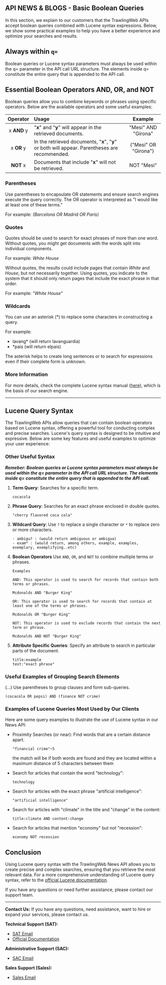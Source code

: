 ## API NEWS & BLOGS - Basic Boolean Queries

In this section, we explain to our customers that the TrawlingWeb APIs accept boolean queries combined with Lucene syntax expressions. Below, we show some practical examples to help you have a better experience and optimize your searches and results.

## Always within `q=`
Boolean queries or Lucene syntax parameters must always be used within the q= parameter in the API call URL structure. The elements inside q= constitute the entire query that is appended to the API call.

## Essential Boolean Operators AND, OR, and NOT

Boolean queries allow you to combine keywords or phrases using specific operators. Below are the available operators and some useful examples:

|  Operator   | Usage                                                                                                    |       Example        |
| :---------: | :----------------------------------------------------------------------------------------------------- | :------------------: |
| x **AND** y | "**x**" and "**y**" will appear in the retrieved documents.                                            | "Mesi" AND "Girona"  |
| x **OR** y  | In the retrieved documents, "**x**", "**y**" or both will appear. Parentheses are recommended. | ("Mesi" OR "Girona") |
|  **NOT** x  | Documents that include "**x**" will not be retrieved.                                                 |      NOT "Mesi"      |

### Parentheses

Use parentheses to encapsulate OR statements and ensure search engines execute the query correctly. The OR operator is interpreted as "I would like at least one of these terms."

For example: _(Barcelona OR Madrid OR Paris)_

### Quotes

Quotes should be used to search for exact phrases of more than one word. Without quotes, you might get documents with the words split into individual components.

For example: _White House_

Without quotes, the results could include pages that contain _White_ and _House_, but not necessarily together. Using quotes, you indicate to the system that it should only return pages that include the exact phrase in that order.

For example: _"White House"_

### Wildcards

You can use an asterisk (\*) to replace some characters in constructing a query.

For example:

* lavang\* (will return lavanguardia)
* \*pais (will return elpais)

The asterisk helps to create long sentences or to search for expressions even if their complete form is unknown.

### More Information

For more details, check the complete Lucene syntax manual ([here](https://lucene.apache.org/core/2_9_4/queryparsersyntax.html)), which is the basis of our search engine.

---

## Lucene Query Syntax

The TrawlingWeb APIs allow queries that can contain boolean operators based on Lucene syntax, offering a powerful tool for conducting complex and precise searches. Lucene's query syntax is designed to be intuitive and expressive. Below are some key features and useful examples to optimize your user experience:

### Other Useful Syntax
***Remeber: Boolean queries or Lucene syntax parameters must always be used within the q= parameter in the API call URL structure. The elements inside q= constitute the entire query that is appended to the API call.***

1.  **Term Query**: Searches for a specific term.

    ```
    cocacola
    ```

2.  **Phrase Query**: Searches for an exact phrase enclosed in double quotes.

    ```
    "cherry flavored coca cola"
    ```

3.  **Wildcard Query**: Use `?` to replace a single character or `*` to replace zero or more characters.

    ```
    - ambigu? : (would return ambiguous or ambigua)
    - exam* : (would return, among others, example, examples, exemplary, exemplifying..etc)
    ```

4.  **Boolean Operators**
    Use `AND`, `OR`, and `NOT` to combine multiple terms or phrases.

        Examples

        AND: This operator is used to search for records that contain both terms or phrases.

        Mcdonalds AND "Burger King"
        
        OR: This operator is used to search for records that contain at least one of the terms or phrases.

        Mcdonalds OR "Burger King"
        
        NOT: This operator is used to exclude records that contain the next term or phrase.

        Mcdonalds AND NOT "Burger King"

        
5. **Attribute Specific Queries**: Specify an attribute to search in particular parts of the document.
   ```
   title:example
   text:"exact phrase"
   ```

### Useful Examples of Grouping Search Elements

(...) Use parentheses to group clauses and form sub-queries.

```
(cocacola OR pepsi) AND (finance NOT crime)
```

### Examples of Lucene Queries Most Used by Our Clients

Here are some query examples to illustrate the use of Lucene syntax in our News API:

* Proximity Searches (or near): Find words that are a certain distance apart.

   ```
   "financial crime"~5
   ```
   the match will be if both words are found and they are located within a maximum distance of 5 characters between them

* Search for articles that contain the word "technology":

  ```
  technology
  ```

* Search for articles with the exact phrase "artificial intelligence":

  ```
  "artificial intelligence"
  ```

* Search for articles with "climate" in the title and "change" in the content:

  ```
  title:climate AND content:change
  ```

* Search for articles that mention "economy" but not "recession":
  ```
  economy NOT recession
  ```

## Conclusion

Using Lucene query syntax with the TrawlingWeb News API allows you to create precise and complex searches, ensuring that you retrieve the most relevant data. For a more comprehensive understanding of Lucene query syntax, refer to the [official Lucene documentation](https://lucene.apache.org/core/2_9_4/queryparsersyntax.html).

If you have any questions or need further assistance, please contact our support team.

---
**Contact Us:**
If you have any questions, need assistance, want to hire or expand your services, please contact us.

**Technical Support (SAT):**
* [SAT Email](mailto:support@trawlingweb.com)
* [Official Documentation](https://docs.trawlingweb.com)

**Administrative Support (SAC):**
* [SAC Email](mailto:gestion@trawlingweb.com)

**Sales Support (Sales):**
* [Sales Email](mailto:sales@trawlingweb.com)
